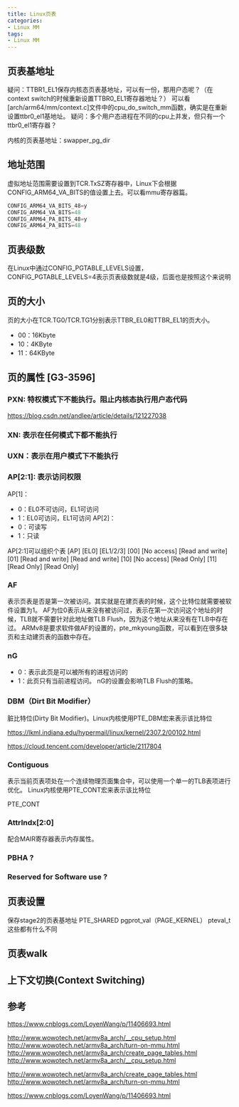 ```yaml
---
title: Linux页表
categories: 
- Linux MM
tags:
- Linux MM
---
```


## 页表基地址
疑问：TTBR1_EL1保存内核态页表基地址，可以有一份，那用户态呢？（在context switch的时候重新设置TTBR0_EL1寄存器地址？）
可以看[arch/arm64/mm/context.c]文件中的cpu_do_switch_mm函数，确实是在重新设置ttbr0_el1基地址。
疑问：多个用户态进程在不同的cpu上并发，但只有一个ttbr0_el1寄存器？

内核的页表基地址：swapper_pg_dir

## 地址范围
虚拟地址范围需要设置到TCR.TxSZ寄存器中，Linux下会根据CONFIG_ARM64_VA_BITS的值设置上去。可以看mmu寄存器篇。
```c
CONFIG_ARM64_VA_BITS_48=y
CONFIG_ARM64_VA_BITS=48
CONFIG_ARM64_PA_BITS_48=y
CONFIG_ARM64_PA_BITS=48
```

## 页表级数
在Linux中通过CONFIG_PGTABLE_LEVELS设置，CONFIG_PGTABLE_LEVELS=4表示页表级数就是4级，后面也是按照这个来说明

## 页的大小
页的大小在TCR.TG0/TCR.TG1分别表示TTBR_EL0和TTBR_EL1的页大小。
- 00：16Kbyte
- 10：4KByte
- 11：64KByte

## 页的属性 [G3-3596]
### PXN: 特权模式下不能执行。阻止内核态执行用户态代码
https://blog.csdn.net/andlee/article/details/121227038

### XN: 表示在任何模式下都不能执行
### UXN：表示在用户模式下不能执行
### AP[2:1]: 表示访问权限
AP[1]：
- 0：EL0不可访问，EL1可访问
- 1：EL0可访问，EL1可访问
AP[2]：
- 0：可读写
- 1：只读

AP[2:1]可以组织个表
[AP]        [EL0]              [EL1/2/3]
[00]        [No access]        [Read and write]
[01]        [Read and write]   [Read and write]
[10]        [No access]        [Read Only]
[11]        [Read Only]        [Read Only]

### AF
表示页表是否是第一次被访问。其实就是在建页表的时候，这个比特位就需要被软件设置为1。
AF为位0表示从来没有被访问过，表示在第一次访问这个地址的时候，TLB就不需要针对此地址做TLB Flush，因为这个地址从来没有在TLB中存在过。
ARMv8是要求软件做AF的设置的，pte_mkyoung函数，可以看到在很多缺页和主动建页表的函数中存在。

### nG
- 0：表示此页是可以被所有的进程访问的
- 1：此页只有当前进程访问。
nG的设置会影响TLB Flush的策略。

### DBM（Dirt Bit Modifier）
脏比特位(Dirty Bit Modifier)。Linux内核使用PTE_DBM宏来表示该比特位

https://lkml.indiana.edu/hypermail/linux/kernel/2307.2/00102.html

https://cloud.tencent.com/developer/article/2117804

### Contiguous
表示当前页表项处在一个连续物理页面集合中，可以使用一个单一的TLB表项进行优化。
Linux内核使用PTE_CONT宏来表示该比特位

PTE_CONT

### AttrIndx[2:0]
配合MAIR寄存器表示内存属性。

### PBHA ?

### Reserved for Software use ?

## 页表设置

保存stage2的页表基地址
PTE_SHARED
pgprot_val（PAGE_KERNEL）
pteval_t
这些都有什么不同

## 页表walk

## 上下文切换(Context Switching)

## 参考

https://www.cnblogs.com/LoyenWang/p/11406693.html

http://www.wowotech.net/armv8a_arch/__cpu_setup.html
http://www.wowotech.net/armv8a_arch/turn-on-mmu.html
http://www.wowotech.net/armv8a_arch/create_page_tables.html
http://www.wowotech.net/armv8a_arch/__cpu_setup.html

http://www.wowotech.net/armv8a_arch/create_page_tables.html
http://www.wowotech.net/armv8a_arch/turn-on-mmu.html

https://www.cnblogs.com/LoyenWang/p/11406693.html
